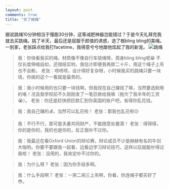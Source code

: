 ```yaml
---
layout: post
comments: true
title: "买了根绳"
---
```


据说跳绳10分钟相当于慢跑30分钟，这等减肥神器岂能错过？于是今天礼拜完我就去买跳绳。挑了半天，最后还是屈服于颜值的诱惑，选了根bling bling的美绳。一到家，老张踩点给我打facetime，我得意兮兮地跟他炫起了我的新宠。
![跳绳](http://upload-images.jianshu.io/upload_images/19585-6e84b0aca7804502.jpg?imageMogr2/auto-orient/strip%7CimageView2/2/w/1240)

>我：你快看我买的绳，材质像不像自行车锁绳呀，周身bling bling呢😁 不仅长度伸缩自如，还很结实哟，我估计即便我再胖二十斤，用这个绳子上吊也不会断。
老张：啧啧啧，设计得好复杂呀，小时候我买的跳绳只要一块钱，你挑的这个一看就是最贵的。

>我：我小时候用的也只要一块钱啊，但我现在自己赚钱了嘛，当然要选耐用的咯！况且我学校前不久刚刚发了一笔巨款给我嘛（拖欠了我半年的工资😭）。
老张：你还是赶快把巨款汇到你英国的账户吧，省得你乱花钱。

> 我：我自己赚的💰，当然可以乱花啦！
老张：那我也乱花啦☹️

> 我：不行不行，那可是夫妻共同财产，不能随意处置滴！
老张：得得得，你的是你的，我的也是你的，反正我吵不过你。

> 我：我最近在看Oxford Union的辩论赛，辩论成员不少是赫赫有名的牛剑大咖哟。你要不要跟我一起看，边看边学习辩论技巧，这样以后就能吵得过我啦！
老张：没用的，我肯定吵不过你的。

> 我：为什么呀？
老张：因为你手段多啊。

> 我：什么手段啊？
老张：一哭二闹三上吊啊，你看，你连绳子都买好了😳。
